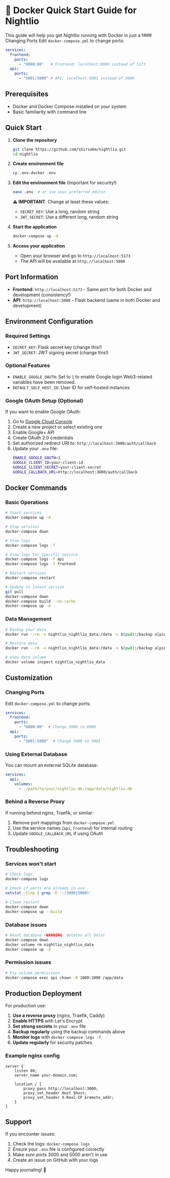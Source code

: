 # 🐳 Docker Quick Start Guide for Nightlio

This guide will help you get Nightlio running with Docker in just a f### Changing Ports
Edit `docker-compose.yml` to change ports:
```yaml
services:
  frontend:
    ports:
      - "8080:80"   # Frontend: localhost:8080 instead of 5173
  api:
    ports:
      - "5001:5000" # API: localhost:5001 instead of 5000
```

## Prerequisites

- Docker and Docker Compose installed on your system
- Basic familiarity with command line

## Quick Start

1. **Clone the repository**
   ```bash
   git clone https://github.com/shirsakm/nightlio.git
   cd nightlio
   ```

2. **Create environment file**
   ```bash
   cp .env.docker .env
   ```

3. **Edit the environment file** (Important for security!)
   ```bash
   nano .env  # or use your preferred editor
   ```
   
   **⚠️ IMPORTANT**: Change at least these values:
   - `SECRET_KEY`: Use a long, random string
   - `JWT_SECRET`: Use a different long, random string

4. **Start the application**
   ```bash
   docker-compose up -d
   ```

5. **Access your application**
   - Open your browser and go to `http://localhost:5173`
   - The API will be available at `http://localhost:5000`

## Port Information

- **Frontend**: `http://localhost:5173` - Same port for both Docker and development (consistency!)
- **API**: `http://localhost:5000` - Flask backend (same in both Docker and development)

## Environment Configuration

### Required Settings
- `SECRET_KEY`: Flask secret key (change this!)
- `JWT_SECRET`: JWT signing secret (change this!)

### Optional Features
- `ENABLE_GOOGLE_OAUTH`: Set to `1` to enable Google login
Web3-related variables have been removed.
- `DEFAULT_SELF_HOST_ID`: User ID for self-hosted instances

### Google OAuth Setup (Optional)
If you want to enable Google OAuth:
1. Go to [Google Cloud Console](https://console.cloud.google.com/)
2. Create a new project or select existing one
3. Enable Google+ API
4. Create OAuth 2.0 credentials
5. Set authorized redirect URI to: `http://localhost:3000/auth/callback`
6. Update your `.env` file:
   ```bash
   ENABLE_GOOGLE_OAUTH=1
   GOOGLE_CLIENT_ID=your-client-id
   GOOGLE_CLIENT_SECRET=your-client-secret
   GOOGLE_CALLBACK_URL=http://localhost:3000/auth/callback
   ```

## Docker Commands

### Basic Operations
```bash
# Start services
docker-compose up -d

# Stop services
docker-compose down

# View logs
docker-compose logs -f

# View logs for specific service
docker-compose logs -f api
docker-compose logs -f frontend

# Restart services
docker-compose restart

# Update to latest version
git pull
docker-compose down
docker-compose build --no-cache
docker-compose up -d
```

### Data Management
```bash
# Backup your data
docker run --rm -v nightlio_nightlio_data:/data -v $(pwd):/backup alpine tar czf /backup/nightlio-backup.tar.gz -C /data .

# Restore data
docker run --rm -v nightlio_nightlio_data:/data -v $(pwd):/backup alpine tar xzf /backup/nightlio-backup.tar.gz -C /data

# View data volume
docker volume inspect nightlio_nightlio_data
```

## Customization

### Changing Ports
Edit `docker-compose.yml` to change ports:
```yaml
services:
  frontend:
    ports:
      - "8080:80"  # Change 3000 to 8080
  api:
    ports:
      - "5001:5000"  # Change 5000 to 5001
```

### Using External Database
You can mount an external SQLite database:
```yaml
services:
  api:
    volumes:
      - ./path/to/your/nightlio.db:/app/data/nightlio.db
```

### Behind a Reverse Proxy
If running behind nginx, Traefik, or similar:
1. Remove port mappings from `docker-compose.yml`
2. Use the service names (`api`, `frontend`) for internal routing
3. Update `GOOGLE_CALLBACK_URL` if using OAuth

## Troubleshooting

### Services won't start
```bash
# Check logs
docker-compose logs

# Check if ports are already in use
netstat -tlnp | grep -E ':(3000|5000)'

# Clean restart
docker-compose down
docker-compose up --build
```

### Database issues
```bash
# Reset database (WARNING: deletes all data)
docker-compose down
docker volume rm nightlio_nightlio_data
docker-compose up -d
```

### Permission issues
```bash
# Fix volume permissions
docker-compose exec api chown -R 1000:1000 /app/data
```

## Production Deployment

For production use:

1. **Use a reverse proxy** (nginx, Traefik, Caddy)
2. **Enable HTTPS** with Let's Encrypt
3. **Set strong secrets** in your `.env` file
4. **Backup regularly** using the backup commands above
5. **Monitor logs** with `docker-compose logs -f`
6. **Update regularly** for security patches

### Example nginx config
```nginx
server {
    listen 80;
    server_name your-domain.com;
    
    location / {
        proxy_pass http://localhost:3000;
        proxy_set_header Host $host;
        proxy_set_header X-Real-IP $remote_addr;
    }
}
```

## Support

If you encounter issues:
1. Check the logs: `docker-compose logs`
2. Ensure your `.env` file is configured correctly
3. Make sure ports 3000 and 5000 aren't in use
4. Create an issue on GitHub with your logs

Happy journaling! 🌙
